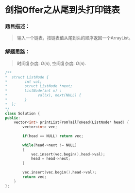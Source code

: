 # 剑指Offer之从尾到头打印链表


### 题目描述：

> 输入一个链表，按链表值从尾到头的顺序返回一个ArrayList。

<!--more-->

### 解题思路：

> 时间复杂度: $O(n)$, 空间复杂度: $O(n)$.

```C++
/**
*  struct ListNode {
*        int val;
*        struct ListNode *next;
*        ListNode(int x) :
*              val(x), next(NULL) {
*        }
*  };
*/
class Solution {
public:
    vector<int> printListFromTailToHead(ListNode* head) {
        vector<int> vec;
        
        if(head == NULL) return vec;
       
        while(head->next != NULL)
        {
            vec.insert(vec.begin(),head->val);
            head = head->next;
        }
        
        vec.insert(vec.begin(),head->val);
        return vec;   
    }
};
```


